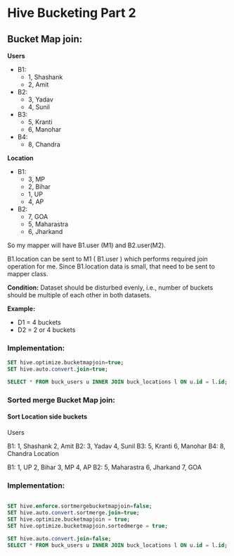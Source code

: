 # Hive Bucketing Part 2


## Bucket Map join:

**Users**

- B1: 
  - 1, Shashank
  - 2, Amit
- B2: 
  - 3, Yadav
  - 4, Sunil
- B3: 
  - 5, Kranti
  - 6, Manohar
- B4: 
  - 8, Chandra

**Location**

- B1: 
  - 3, MP
  - 2, Bihar
  - 1, UP
  - 4, AP
- B2: 
  - 7, GOA
  - 5, Maharastra
  - 6, Jharkand

So my mapper will have B1.user (M1) and B2.user(M2).

B1.location can be sent to M1 ( B1.user ) which performs required join operation for me. Since B1.location data is small, that need to be sent to mapper class.

**Condition:** Dataset should be disturbed evenly, i.e., number of buckets should be multiple of each other in both datasets.

**Example:**

- D1 = 4 buckets
- D2 = 2 or 4 buckets

### Implementation:

```sql
SET hive.optimize.bucketmapjoin=true;
SET hive.auto.convert.join=true;

SELECT * FROM buck_users u INNER JOIN buck_locations l ON u.id = l.id;
```


### Sorted merge Bucket Map join:
#### Sort Location side buckets

Users

B1:
1, Shashank
2, Amit
B2:
3, Yadav
4, Sunil
B3:
5, Kranti
6, Manohar
B4:
8, Chandra
Location

B1:
1, UP
2, Bihar
3, MP
4, AP
B2:
5, Maharastra
6, Jharkand
7, GOA

### Implementation:

```sql

SET hive.enforce.sortmergebucketmapjoin=false;
SET hive.auto.convert.sortmerge.join=true;
SET hive.optimize.bucketmapjoin = true;
SET hive.optimize.bucketmapjoin.sortedmerge = true;

SET hive.auto.convert.join=false;
SELECT * FROM buck_users u INNER JOIN buck_locations l ON u.id = l.id;
```